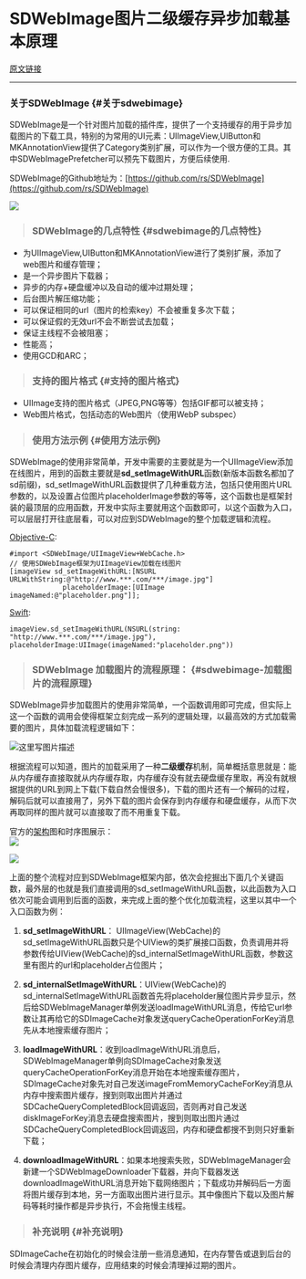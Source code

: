 # SDWebImage图片二级缓存异步加载基本原理

[原文链接](http://blog.csdn.net/cordova/article/details/54708029)

---

### 关于SDWebImage {#关于sdwebimage}

SDWebImage是一个针对图片加载的插件库，提供了一个支持缓存的用于异步加载图片的下载工具，特别的为常用的UI元素：UIImageView,UIButton和MKAnnotationView提供了Category类别扩展，可以作为一个很方便的工具。其中SDWebImagePrefetcher可以预先下载图片，方便后续使用.

SDWebImage的Github地址为：[https://github.com/rs/SDWebImage](https://github.com/rs/SDWebImage)

![](http://img.blog.csdn.net/20170124150746687?watermark/2/text/aHR0cDovL2Jsb2cuY3Nkbi5uZXQvY29yZG92YQ==/font/5a6L5L2T/fontsize/400/fill/I0JBQkFCMA==/dissolve/70/gravity/SouthEast)

> ### SDWebImage的几点特性 {#sdwebimage的几点特性}

* 为UIImageView,UIButton和MKAnnotationView进行了类别扩展，添加了web图片和缓存管理；
* 是一个异步图片下载器；
* 异步的内存+硬盘缓冲以及自动的缓冲过期处理；
* 后台图片解压缩功能；
* 可以保证相同的url（图片的检索key）不会被重复多次下载；
* 可以保证假的无效url不会不断尝试去加载；
* 保证主线程不会被阻塞；
* 性能高；
* 使用GCD和ARC；

> ### 支持的图片格式 {#支持的图片格式}

* UIImage支持的图片格式（JPEG,PNG等等）包括GIF都可以被支持；
* Web图片格式，包括动态的Web图片（使用WebP subspec）

> ### 使用方法示例 {#使用方法示例}

SDWebImage的使用非常简单，开发中需要的主要就是为一个UIImageView添加在线图片，用到的函数主要就是**sd\_setImageWithURL**函数\(新版本函数名都加了sd前缀\)，sd\_setImageWithURL函数提供了几种重载方法，包括只使用图片URL参数的，以及设置占位图片placeholderImage参数的等等，这个函数也是框架封装的最顶层的应用函数，开发中实际主要就用这个函数即可，以这个函数为入口，可以层层打开往底层看，可以对应到SDWebImage的整个加载逻辑和流程。

[Objective-C](http://lib.csdn.net/base/objective-c):

```
#import <SDWebImage/UIImageView+WebCache.h>
// 使用SDWebImage框架为UIImageView加载在线图片
[imageView sd_setImageWithURL:[NSURL URLWithString:@"http://www.***.com/***/image.jpg"]
             placeholderImage:[UIImage imageNamed:@"placeholder.png"]];
```

[Swift](http://lib.csdn.net/base/swift):

```
imageView.sd_setImageWithURL(NSURL(string: "http://www.***.com/***/image.jpg"), placeholderImage:UIImage(imageNamed:"placeholder.png"))
```

> ### SDWebImage 加载图片的流程原理： {#sdwebimage-加载图片的流程原理}

SDWebImage异步加载图片的使用非常简单，一个函数调用即可完成，但实际上这一个函数的调用会使得框架立刻完成一系列的逻辑处理，以最高效的方式加载需要的图片，具体加载流程逻辑如下：

![](http://img.blog.csdn.net/20161110152911554 "这里写图片描述")

根据流程可以知道，图片的加载采用了一种**二级缓存**机制，简单概括意思就是：能从内存缓存直接取就从内存缓存取，内存缓存没有就去硬盘缓存里取，再没有就根据提供的URL到网上下载\(下载自然会慢很多\)，下载的图片还有一个解码的过程，解码后就可以直接用了，另外下载的图片会保存到内存缓存和硬盘缓存，从而下次再取同样的图片就可以直接取了而不用重复下载。

官方的[架构](http://lib.csdn.net/base/architecture)图和时序图展示：  
![](https://github.com/rs/SDWebImage/raw/master/Docs/SDWebImageClassDiagram.png)

![](https://github.com/rs/SDWebImage/raw/master/Docs/SDWebImageSequenceDiagram.png)

上面的整个流程对应到SDWebImage框架内部，依次会挖掘出下面几个关键函数，最外层的也就是我们直接调用的sd\_setImageWithURL函数，以此函数为入口依次可能会调用到后面的函数，来完成上面的整个优化加载流程，这里以其中一个入口函数为例：

1. **sd\_setImageWithURL**： UIImageView\(WebCache\)的sd\_setImageWithURL函数只是个UIView的类扩展接口函数，负责调用并将参数传给UIView\(WebCache\)的sd\_internalSetImageWithURL函数，参数这里有图片的url和placeholder占位图片；

2. **sd\_internalSetImageWithURL**：UIView\(WebCache\)的sd\_internalSetImageWithURL函数首先将placeholder展位图片异步显示，然后给SDWebImageManager单例发送loadImageWithURL消息，传给它url参数让其再给它的SDImageCache对象发送queryCacheOperationForKey消息先从本地搜索缓存图片；

3. **loadImageWithURL**：收到loadImageWithURL消息后，SDWebImageManager单例向SDImageCache对象发送queryCacheOperationForKey消息开始在本地搜索缓存图片，SDImageCache对象先对自己发送imageFromMemoryCacheForKey消息从内存中搜索图片缓存，搜到则取出图片并通过SDCacheQueryCompletedBlock回调返回，否则再对自己发送diskImageForKey消息去硬盘搜索图片，搜到则取出图片通过SDCacheQueryCompletedBlock回调返回，内存和硬盘都搜不到则只好重新下载；

4. **downloadImageWithURL**：如果本地搜索失败，SDWebImageManager会新建一个SDWebImageDownloader下载器，并向下载器发送downloadImageWithURL消息开始下载网络图片；下载成功并解码后一方面将图片缓存到本地，另一方面取出图片进行显示。其中像图片下载以及图片解码等耗时操作都是异步执行，不会拖慢主线程。

> ### 补充说明 {#补充说明}

SDImageCache在初始化的时候会注册一些消息通知，在内存警告或退到后台的时候会清理内存图片缓存，应用结束的时候会清理掉过期的图片。

